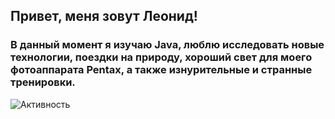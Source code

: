   ## Привет, меня зовут Леонид!
### В данный момент я изучаю Java, люблю исследовать новые технологии, поездки на природу, хороший свет для моего фотоаппарата Pentax, а также изнурительные и странные тренировки.




![Активность](https://github-readme-stats.vercel.app/api?username=LorenzoMedici78045&show_icons=true&theme=graywhite)
